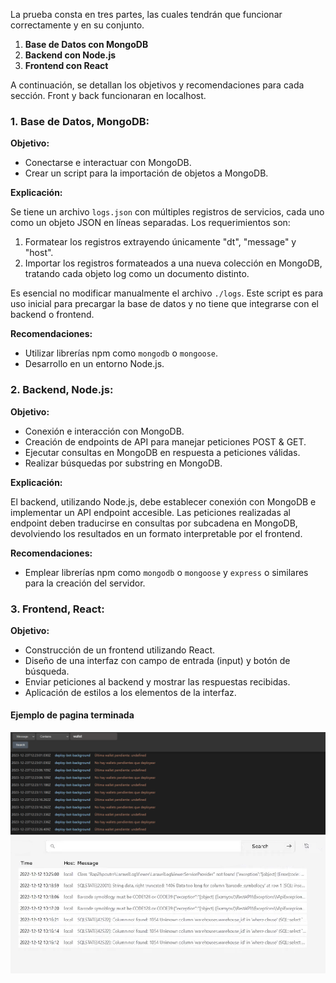 La prueba consta en tres partes, las cuales tendrán que funcionar correctamente y en su conjunto.

1.  **Base de Datos con MongoDB**
2.  **Backend con Node.js**
3.  **Frontend con React**

A continuación, se detallan los objetivos y recomendaciones para cada sección.
Front y back funcionaran en localhost.

### 1. Base de Datos, MongoDB:

**Objetivo:**

-   Conectarse e interactuar con MongoDB.
-   Crear un script para la importación de objetos a MongoDB.

**Explicación:**

Se tiene un archivo  `logs.json`  con múltiples registros de servicios, cada uno como un objeto JSON en líneas separadas. Los requerimientos son:

1.  Formatear los registros extrayendo únicamente "dt", "message" y "host".
2.  Importar los registros formateados a una nueva colección en MongoDB, tratando cada objeto log como un documento distinto.

Es esencial no modificar manualmente el archivo  `./logs`. Este script es para uso inicial para precargar la base de datos y no tiene que integrarse con el backend o frontend.

**Recomendaciones:**

-   Utilizar librerías npm como  `mongodb`  o  `mongoose`.
-   Desarrollo en un entorno Node.js.

### 2. Backend, Node.js:

**Objetivo:**

-   Conexión e interacción con MongoDB.
-   Creación de endpoints de API para manejar peticiones POST & GET.
-   Ejecutar consultas en MongoDB en respuesta a peticiones válidas.
-   Realizar búsquedas  por substring en MongoDB.

**Explicación:**

El backend, utilizando Node.js, debe establecer conexión con MongoDB e implementar un API endpoint accesible. Las peticiones realizadas al endpoint deben traducirse en consultas por subcadena en MongoDB, devolviendo los resultados en un formato interpretable por el frontend.

**Recomendaciones:**

-   Emplear librerías npm como  `mongodb`  o  `mongoose`  y  `express`  o similares para la creación del servidor.

### 3. Frontend, React:

**Objetivo:**

-   Construcción de un frontend utilizando React.
-   Diseño de una interfaz con campo de entrada (input) y botón de búsqueda.
-   Enviar peticiones al backend y mostrar las respuestas recibidas.
-   Aplicación de estilos a los elementos de la interfaz.

#### Ejemplo de pagina terminada 	

![Ejemplo1](img/example1.png)
![example3](img/example3.png)